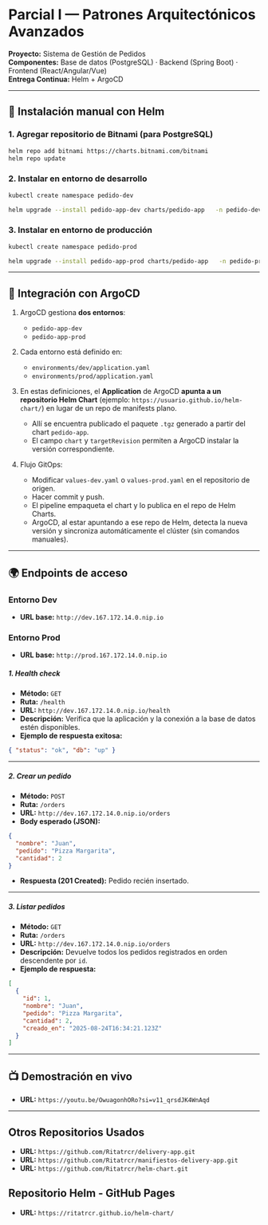 # Parcial I — Patrones Arquitectónicos Avanzados

**Proyecto:** Sistema de Gestión de Pedidos  
**Componentes:** Base de datos (PostgreSQL) · Backend (Spring Boot) · Frontend (React/Angular/Vue)  
**Entrega Continua:** Helm + ArgoCD

---

## 🚀 Instalación manual con Helm

### 1. Agregar repositorio de Bitnami (para PostgreSQL)
```bash
helm repo add bitnami https://charts.bitnami.com/bitnami
helm repo update
```

### 2. Instalar en entorno de desarrollo
```bash
kubectl create namespace pedido-dev

helm upgrade --install pedido-app-dev charts/pedido-app   -n pedido-dev   -f charts/pedido-app/values-dev.yaml
```

### 3. Instalar en entorno de producción
```bash
kubectl create namespace pedido-prod

helm upgrade --install pedido-app-prod charts/pedido-app   -n pedido-prod   -f charts/pedido-app/values-prod.yaml
```

---

## 🔄 Integración con ArgoCD

1. ArgoCD gestiona **dos entornos**:
   - `pedido-app-dev`
   - `pedido-app-prod`

2. Cada entorno está definido en:
   - `environments/dev/application.yaml`
   - `environments/prod/application.yaml`

3. En estas definiciones, el **Application** de ArgoCD **apunta a un repositorio Helm Chart** (ejemplo: `https://usuario.github.io/helm-chart/`) en lugar de un repo de manifests plano.  
   - Allí se encuentra publicado el paquete `.tgz` generado a partir del chart `pedido-app`.  
   - El campo `chart` y `targetRevision` permiten a ArgoCD instalar la versión correspondiente.

4. Flujo GitOps:
   - Modificar `values-dev.yaml` o `values-prod.yaml` en el repositorio de origen.
   - Hacer commit y push.
   - El pipeline empaqueta el chart y lo publica en el repo de Helm Charts.
   - ArgoCD, al estar apuntando a ese repo de Helm, detecta la nueva versión y sincroniza automáticamente el clúster (sin comandos manuales).

---

## 🌍 Endpoints de acceso

### Entorno Dev
- **URL base:** `http://dev.167.172.14.0.nip.io`

### Entorno Prod
- **URL base:** `http://prod.167.172.14.0.nip.io`


##### 1. Health check
- **Método:** `GET`  
- **Ruta:** `/health`  
- **URL:** `http://dev.167.172.14.0.nip.io/health`
- **Descripción:** Verifica que la aplicación y la conexión a la base de datos estén disponibles.  
- **Ejemplo de respuesta exitosa:**
```json
{ "status": "ok", "db": "up" }
```

---

##### 2. Crear un pedido
- **Método:** `POST`  
- **Ruta:** `/orders`  
- **URL:** `http://dev.167.172.14.0.nip.io/orders`
- **Body esperado (JSON):**
```json
{
  "nombre": "Juan",
  "pedido": "Pizza Margarita",
  "cantidad": 2
}
```
- **Respuesta (201 Created):** Pedido recién insertado.

---

##### 3. Listar pedidos
- **Método:** `GET`  
- **Ruta:** `/orders`  
- **URL:** `http://dev.167.172.14.0.nip.io/orders`
- **Descripción:** Devuelve todos los pedidos registrados en orden descendente por `id`.  
- **Ejemplo de respuesta:**
```json
[
  {
    "id": 1,
    "nombre": "Juan",
    "pedido": "Pizza Margarita",
    "cantidad": 2,
    "creado_en": "2025-08-24T16:34:21.123Z"
  }
]
```

---

## 📺 Demostración en vivo

- **URL:** `https://youtu.be/OwuagonhORo?si=v11_qrsdJK4WnAqd`

---

## Otros Repositorios Usados
- **URL:** `https://github.com/Ritatrcr/delivery-app.git`
- **URL:** `https://github.com/Ritatrcr/manifiestos-delivery-app.git`
- **URL:** `https://github.com/Ritatrcr/helm-chart.git`


## Repositorio Helm - GitHub Pages
- **URL:** `https://ritatrcr.github.io/helm-chart/`



